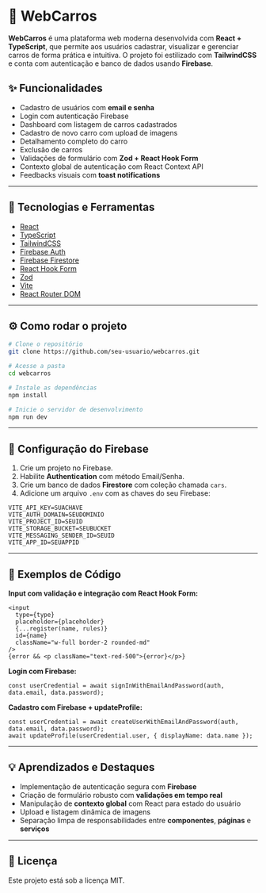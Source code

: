 
# 🚗 WebCarros

**WebCarros** é uma plataforma web moderna desenvolvida com **React + TypeScript**, que permite aos usuários cadastrar, visualizar e gerenciar carros de forma prática e intuitiva. O projeto foi estilizado com **TailwindCSS** e conta com autenticação e banco de dados usando **Firebase**.

## ✨ Funcionalidades

- Cadastro de usuários com **email e senha**
- Login com autenticação Firebase
- Dashboard com listagem de carros cadastrados
- Cadastro de novo carro com upload de imagens
- Detalhamento completo do carro
- Exclusão de carros
- Validações de formulário com **Zod + React Hook Form**
- Contexto global de autenticação com React Context API
- Feedbacks visuais com **toast notifications**

---

## 🚀 Tecnologias e Ferramentas

- [React](https://reactjs.org/)
- [TypeScript](https://www.typescriptlang.org/)
- [TailwindCSS](https://tailwindcss.com/)
- [Firebase Auth](https://firebase.google.com/products/auth)
- [Firebase Firestore](https://firebase.google.com/products/firestore)
- [React Hook Form](https://react-hook-form.com/)
- [Zod](https://github.com/colinhacks/zod)
- [Vite](https://vitejs.dev/)
- [React Router DOM](https://reactrouter.com/en/main)

---

## ⚙️ Como rodar o projeto

```bash
# Clone o repositório
git clone https://github.com/seu-usuario/webcarros.git

# Acesse a pasta
cd webcarros

# Instale as dependências
npm install

# Inicie o servidor de desenvolvimento
npm run dev
```

---

## 🔐 Configuração do Firebase

1. Crie um projeto no Firebase.
2. Habilite **Authentication** com método Email/Senha.
3. Crie um banco de dados **Firestore** com coleção chamada `cars`.
4. Adicione um arquivo `.env` com as chaves do seu Firebase:

```env
VITE_API_KEY=SUACHAVE
VITE_AUTH_DOMAIN=SEUDOMINIO
VITE_PROJECT_ID=SEUID
VITE_STORAGE_BUCKET=SEUBUCKET
VITE_MESSAGING_SENDER_ID=SEUID
VITE_APP_ID=SEUAPPID
```

---

## 🧪 Exemplos de Código

**Input com validação e integração com React Hook Form:**

```tsx
<input
  type={type}
  placeholder={placeholder}
  {...register(name, rules)}
  id={name}
  className="w-full border-2 rounded-md"
/>
{error && <p className="text-red-500">{error}</p>}
```

**Login com Firebase:**

```tsx
const userCredential = await signInWithEmailAndPassword(auth, data.email, data.password);
```

**Cadastro com Firebase + updateProfile:**

```tsx
const userCredential = await createUserWithEmailAndPassword(auth, data.email, data.password);
await updateProfile(userCredential.user, { displayName: data.name });
```

---

## 💡 Aprendizados e Destaques

- Implementação de autenticação segura com **Firebase**
- Criação de formulário robusto com **validações em tempo real**
- Manipulação de **contexto global** com React para estado do usuário
- Upload e listagem dinâmica de imagens
- Separação limpa de responsabilidades entre **componentes**, **páginas** e **serviços**

---


## 📝 Licença

Este projeto está sob a licença MIT.
